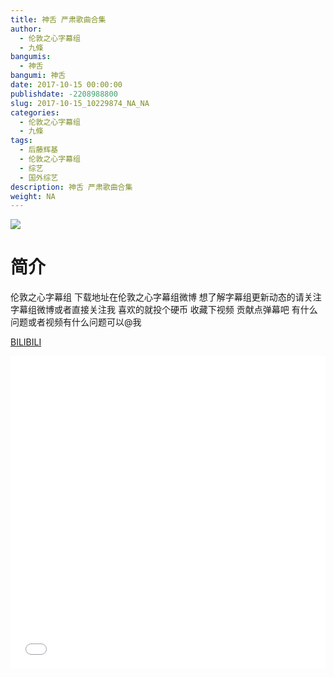 ```yaml
---
title: 神舌 严肃歌曲合集
author: 
  - 伦敦之心字幕组
  - 九條
bangumis: 
  - 神舌
bangumi: 神舌
date: 2017-10-15 00:00:00
publishdate: -2208988800
slug: 2017-10-15_10229874_NA_NA
categories: 
  - 伦敦之心字幕组
  - 九條
tags: 
  - 后藤辉基
  - 伦敦之心字幕组
  - 综艺
  - 国外综艺
description: 神舌 严肃歌曲合集
weight: NA
---
```


![](https://i.imgur.com/CaYy5ep.jpg)

# 简介  
伦敦之心字幕组
下载地址在伦敦之心字幕组微博 想了解字幕组更新动态的请关注字幕组微博或者直接关注我 喜欢的就投个硬币 收藏下视频 贡献点弹幕吧 有什么问题或者视频有什么问题可以@我

  [BILIBILI](https://www.bilibili.com/video/av10229874/)


  <iframe src="//www.bilibili.com/html/html5player.html?cid=16900795&aid=10229874" width="100%" height="500" frameborder="0" allowfullscreen="allowfullscreen"></iframe>
